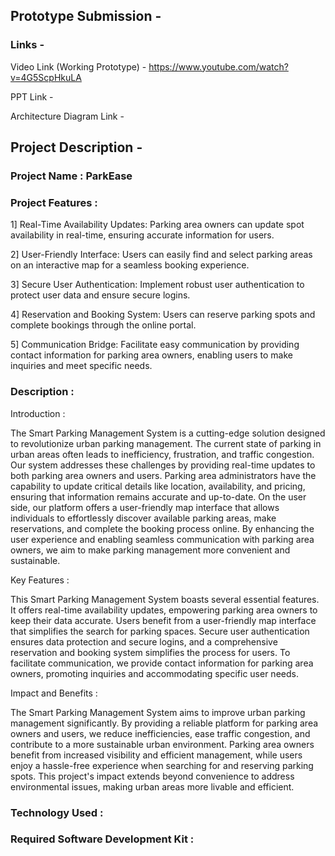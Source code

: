 ## Prototype Submission - 

### Links -

Video Link (Working Prototype) - https://www.youtube.com/watch?v=4G5ScpHkuLA 

PPT Link - 

Architecture Diagram Link - 


## Project Description - 

### Project Name : ParkEase

### Project Features :

  1] Real-Time Availability Updates: Parking area owners can update spot availability in real-time, ensuring accurate information for users.

  2] User-Friendly Interface: Users can easily find and select parking areas on an interactive map for a seamless booking experience.

  3] Secure User Authentication: Implement robust user authentication to protect user data and ensure secure logins.

  4] Reservation and Booking System: Users can reserve parking spots and complete bookings through the online portal.

  5] Communication Bridge: Facilitate easy communication by providing contact information for parking area owners, enabling users to make inquiries and meet specific needs.

### Description : 

Introduction : 

The Smart Parking Management System is a cutting-edge solution designed to revolutionize urban parking management. The current state of parking in urban areas often leads to inefficiency, frustration, and traffic congestion. Our system addresses these challenges by providing real-time updates to both parking area owners and users. Parking area administrators have the capability to update critical details like location, availability, and pricing, ensuring that information remains accurate and up-to-date. On the user side, our platform offers a user-friendly map interface that allows individuals to effortlessly discover available parking areas, make reservations, and complete the booking process online. By enhancing the user experience and enabling seamless communication with parking area owners, we aim to make parking management more convenient and sustainable.

Key Features :

This Smart Parking Management System boasts several essential features. It offers real-time availability updates, empowering parking area owners to keep their data accurate. Users benefit from a user-friendly map interface that simplifies the search for parking spaces. Secure user authentication ensures data protection and secure logins, and a comprehensive reservation and booking system simplifies the process for users. To facilitate communication, we provide contact information for parking area owners, promoting inquiries and accommodating specific user needs.

Impact and Benefits :

The Smart Parking Management System aims to improve urban parking management significantly. By providing a reliable platform for parking area owners and users, we reduce inefficiencies, ease traffic congestion, and contribute to a more sustainable urban environment. Parking area owners benefit from increased visibility and efficient management, while users enjoy a hassle-free experience when searching for and reserving parking spots. This project's impact extends beyond convenience to address environmental issues, making urban areas more livable and efficient.


### Technology Used :

### Required Software Development Kit :






